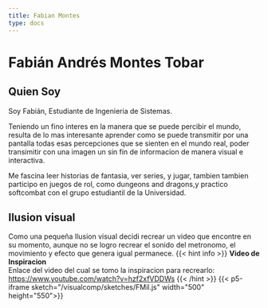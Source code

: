 ```yaml
---
title: Fabian Montes
type: docs
---
```


# Fabián Andrés Montes Tobar

## Quien Soy
Soy Fabián, Estudiante de Ingenieria de Sistemas.

Teniendo un fino interes en la manera que se puede percibir el mundo, resulta de lo mas interesante aprender como se puede transmitir por una pantalla todas esas percepciones que se sienten en el mundo real, poder transimitir con una imagen un sin fin de informacion de manera visual e interactiva.

Me fascina leer historias de fantasia, ver series, y jugar, tambien tambien participo en juegos de rol, como dungeons and dragons,y practico softcombat con el grupo estudiantil de la Universidad.

## Ilusion visual
Como una pequeña Ilusion visual decidi recrear un video que encontre en su momento, aunque no se logro recrear el sonido del metronomo, el movimiento y efecto que genera igual permanece. 
{{< hint info >}}
**Video de Inspiracion**  
Enlace del video del cual se tomo la inspiracion para recrearlo: https://www.youtube.com/watch?v=hzf2xfVDDWs
{{< /hint >}}
{{< p5-iframe sketch="/visualcomp/sketches/FMil.js" width="500" height="550">}}
